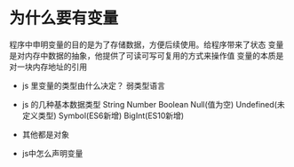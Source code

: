 # 为什么要有变量

程序中申明变量的目的是为了存储数据，方便后续使用。给程序带来了状态
变量是对内存中数据的抽象，他提供了可读可写可复用的方式来操作值
变量的本质是对一块内存地址的引用

- js 里变量的类型由什么决定？
   弱类型语言

- js 的几种基本数据类型
String Number Boolean Null(值为空) Undefined(未定义类型) Symbol(ES6新增)
BigInt(ES10新增)
- 其他都是对象

- js中怎么声明变量

